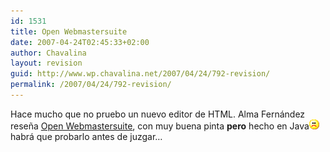 ```yaml
---
id: 1531
title: Open Webmastersuite
date: 2007-04-24T02:45:33+02:00
author: Chavalina
layout: revision
guid: http://www.wp.chavalina.net/2007/04/24/792-revision/
permalink: /2007/04/24/792-revision/
---
```

Hace mucho que no pruebo un nuevo editor de HTML. Alma Fernández rese&ntilde;a [Open Webmastersuite](http://www.webmasterlibre.com/2007/04/23/open-webmastersuite-una-suite-completa-y-multiplataforma/), con muy buena pinta **pero** hecho en Java![emo](/imagenes/emoticonos/triste.gif) habrá que probarlo antes de juzgar…